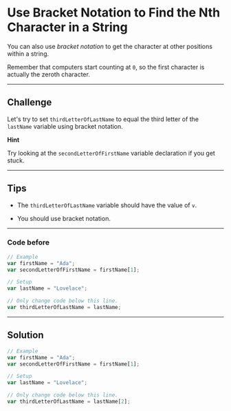 # Use Bracket Notation to Find the Nth Character in a String

You can also use *bracket notation* to get the character at other positions within a string.

Remember that computers start counting at `0`, so the first character is actually the zeroth character.

---

## Challenge

Let's try to set `thirdLetterOfLastName` to equal the third letter of the `lastName` variable using bracket notation.

**Hint**

Try looking at the `secondLetterOfFirstName` variable declaration if you get stuck.

---

## Tips

- The `thirdLetterOfLastName` variable should have the value of `v`.

- You should use bracket notation.

---

### Code before

```js
// Example
var firstName = "Ada";
var secondLetterOfFirstName = firstName[1];

// Setup
var lastName = "Lovelace";

// Only change code below this line.
var thirdLetterOfLastName = lastName;

```

---

## Solution

```js
// Example
var firstName = "Ada";
var secondLetterOfFirstName = firstName[1];

// Setup
var lastName = "Lovelace";

// Only change code below this line.
var thirdLetterOfLastName = lastName[2];

```